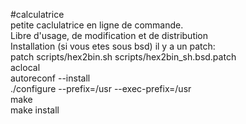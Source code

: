 #calculatrice  
petite caclulatrice en ligne de commande.  
Libre d'usage, de modification et de distribution  
Installation (si vous etes sous bsd) il y a un patch:  
patch scripts/hex2bin.sh scripts/hex2bin_sh.bsd.patch  
aclocal  
autoreconf --install  
./configure --prefix=/usr --exec-prefix=/usr  
make  
make install
